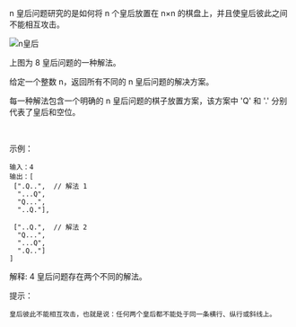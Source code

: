 n 皇后问题研究的是如何将 n 个皇后放置在 n×n 的棋盘上，并且使皇后彼此之间不能相互攻击。

![n皇后](../img/8-queens.png)

上图为 8 皇后问题的一种解法。

给定一个整数 n，返回所有不同的 n 皇后问题的解决方案。

每一种解法包含一个明确的 n 皇后问题的棋子放置方案，该方案中 'Q' 和 '.' 分别代表了皇后和空位。

 

示例：

    输入：4
    输出：[  
     [".Q..",  // 解法 1  
      "...Q",  
      "Q...",  
      "..Q."],

     ["..Q.",  // 解法 2
      "Q...",
      "...Q",
      ".Q.."]
    ]
解释: 4 皇后问题存在两个不同的解法。
 

提示：

    皇后彼此不能相互攻击，也就是说：任何两个皇后都不能处于同一条横行、纵行或斜线上。

